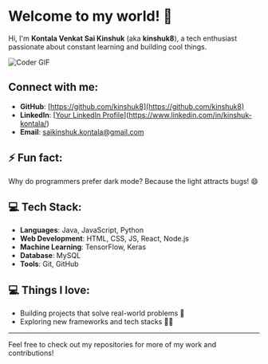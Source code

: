 # Welcome to my world! 👋

Hi, I'm **Kontala Venkat Sai Kinshuk** (aka **kinshuk8**), a tech enthusiast passionate about constant learning and building cool things.

![Coder GIF](https://media.giphy.com/media/26Ff8xnRdc4Z0ODxS/giphy.gif)

## Connect with me:

- **GitHub**: [https://github.com/kinshuk8](https://github.com/kinshuk8)
- **LinkedIn**: [[Your LinkedIn Profile](https://www.linkedin.com/in/kinshuk-kontala/)](https://www.linkedin.com/in/kinshuk-kontala/) 
- **Email**: [saikinshuk.kontala@gmail.com](mailto:saikinshuk.kontala@gmail.com) 

## ⚡ Fun fact:
Why do programmers prefer dark mode? Because the light attracts bugs! 😄

## 💻 Tech Stack:

- **Languages**: Java, JavaScript, Python
- **Web Development**: HTML, CSS, JS, React, Node.js
- **Machine Learning**: TensorFlow, Keras
- **Database**: MySQL
- **Tools**: Git, GitHub

## 💻 Things I love:

- Building projects that solve real-world problems 🚀
- Exploring new frameworks and tech stacks 🧑‍💻

---

Feel free to check out my repositories for more of my work and contributions!
